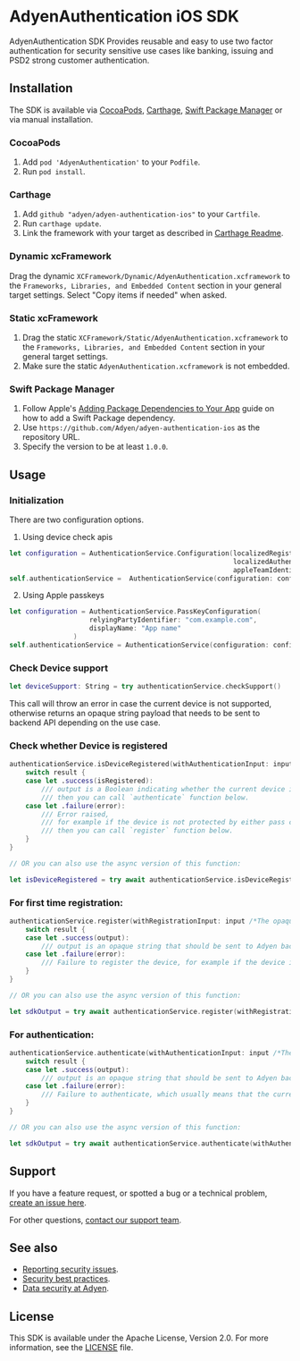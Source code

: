 # AdyenAuthentication iOS SDK

AdyenAuthentication SDK Provides reusable and easy to use two factor authentication for security sensitive use cases like banking, issuing and PSD2 strong customer authentication.

## Installation

The SDK is available via [CocoaPods](http://cocoapods.org), [Carthage](https://github.com/Carthage/Carthage), [Swift Package Manager](https://www.swift.org/package-manager/) or via manual installation.

### CocoaPods

1. Add `pod 'AdyenAuthentication'` to your `Podfile`.
2. Run `pod install`.

### Carthage

1. Add `github "adyen/adyen-authentication-ios"` to your `Cartfile`.
2. Run `carthage update`.
3. Link the framework with your target as described in [Carthage Readme](https://github.com/Carthage/Carthage#adding-frameworks-to-an-application).

### Dynamic xcFramework

Drag the dynamic `XCFramework/Dynamic/AdyenAuthentication.xcframework` to the `Frameworks, Libraries, and Embedded Content` section in your general target settings. Select "Copy items if needed" when asked.

### Static xcFramework

1. Drag the static `XCFramework/Static/AdyenAuthentication.xcframework` to the `Frameworks, Libraries, and Embedded Content` section in your general target settings.
2. Make sure the static `AdyenAuthentication.xcframework` is not embedded.

### Swift Package Manager

1. Follow Apple's [Adding Package Dependencies to Your App](
https://developer.apple.com/documentation/xcode/adding_package_dependencies_to_your_app
) guide on how to add a Swift Package dependency.
2. Use `https://github.com/Adyen/adyen-authentication-ios` as the repository URL.
3. Specify the version to be at least `1.0.0`.

## Usage

### Initialization

There are two configuration options. 

1. Using device check apis

```Swift
let configuration = AuthenticationService.Configuration(localizedRegistrationReason: // Text explaining to the user why we need their biometrics while registration,
                                                        localizedAuthenticationReason: // Text explaining to the user why we need their biometrics while authentication.
                                                        appleTeamIdentifier: // The Apple registered development team identifier.)
self.authenticationService =  AuthenticationService(configuration: configuration)
```

2. Using Apple passkeys

```Swift
let configuration = AuthenticationService.PassKeyConfiguration(
                    relyingPartyIdentifier: "com.example.com",
                    displayName: "App name"
                )
self.authenticationService = AuthenticationService(configuration: configuration)
```


### Check Device support

```Swift
let deviceSupport: String = try authenticationService.checkSupport()
```

This call will throw an error in case the current device is not supported, otherwise returns an opaque string payload that needs to be sent to backend API depending on the use case.

### Check whether Device is registered

```Swift
authenticationService.isDeviceRegistered(withAuthenticationInput: input /*The opaque string sdk input*/) { [weak self] result in
    switch result {
    case let .success(isRegistered):
        /// output is a Boolean indicating whether the current device is registered,
        /// then you can call `authenticate` function below.
    case let .failure(error):
        /// Error raised,
        /// for example if the device is not protected by either pass code, face Id, or fingerprint, or if device is not registered,
        /// then you can call `register` function below.
    }
}

// OR you can also use the async version of this function:

let isDeviceRegistered = try await authenticationService.isDeviceRegistered(withAuthenticationInput: input /*The opaque string sdk input*/)
```

### For first time registration:

```Swift
authenticationService.register(withRegistrationInput: input /*The opaque string sdk input*/) { [weak self] result in
    switch result {
    case let .success(output):
        /// output is an opaque string that should be sent to Adyen backend API (depending on the use case) to be validated for registration to be finalized.
    case let .failure(error):
        /// Failure to register the device, for example if the device is not protected by either pass code, face Id, or fingerprint.
    }
}

// OR you can also use the async version of this function:

let sdkOutput = try await authenticationService.register(withRegistrationInput: input /*The opaque string sdk input*/)
```

### For authentication:

```Swift
authenticationService.authenticate(withAuthenticationInput: input /*The opaque string sdk input*/) { result in
    switch result {
    case let .success(output):
        /// output is an opaque string that should be sent to Adyen backend API (depending on the use case) to be validated for authentication to be finalized.
    case let .failure(error):
        /// Failure to authenticate, which usually means that the current account is not registered.
    }
}

// OR you can also use the async version of this function:

let sdkOutput = try await authenticationService.authenticate(withAuthenticationInput: input /*The opaque string sdk input*/)
```

## Support

If you have a feature request, or spotted a bug or a technical problem, [create an issue here](https://github.com/Adyen/adyen-authentication-ios/issues/new/choose).

For other questions, [contact our support team](https://support.adyen.com/hc/en-us/requests/new?ticket_form_id=360000705420).

## See also

 * [Reporting security issues](https://www.adyen.help/hc/en-us/articles/115001187330-How-do-I-report-a-possible-security-issue-to-Adyen-).
 * [Security best practices](https://docs.adyen.com/online-payments/classic-integrations/api-integration-ecommerce/3d-secure/native-3ds2/ios-sdk-integration/security-best-practices).
 * [Data security at Adyen](https://docs.adyen.com/development-resources/adyen-data-security).

## License

This SDK is available under the Apache License, Version 2.0. For more information, see the [LICENSE](https://github.com/Adyen/adyen-3ds2-ios/blob/master/LICENSE) file.
